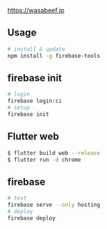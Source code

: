 https://wasabeef.jp

## Usage

```sh
# install & update
npm install -g firebase-tools
```

## firebase init
```sh
# login
firebase login:ci
# setup
firebase init
```

## Flutter web 
```sh
$ flutter build web --release
$ flutter run -d chrome
```

## firebase
```sh
# test
firebase serve --only hosting
# deploy
firebase deploy
```